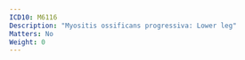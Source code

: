 ```yaml
---
ICD10: M6116
Description: "Myositis ossificans progressiva: Lower leg"
Matters: No
Weight: 0
---
```


